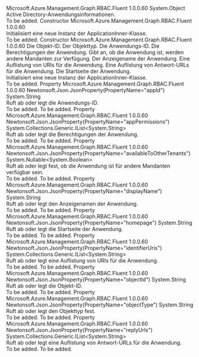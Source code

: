 <Type Name="ApplicationInner" FullName="Microsoft.Azure.Management.Graph.RBAC.Fluent.Models.ApplicationInner">
  <TypeSignature Language="C#" Value="public class ApplicationInner" />
  <TypeSignature Language="ILAsm" Value=".class public auto ansi beforefieldinit ApplicationInner extends System.Object" />
  <TypeSignature Language="DocId" Value="T:Microsoft.Azure.Management.Graph.RBAC.Fluent.Models.ApplicationInner" />
  <TypeSignature Language="VB.NET" Value="Public Class ApplicationInner" />
  <TypeSignature Language="F#" Value="type ApplicationInner = class" />
  <AssemblyInfo>
    <AssemblyName>Microsoft.Azure.Management.Graph.RBAC.Fluent</AssemblyName>
    <AssemblyVersion>1.0.0.60</AssemblyVersion>
  </AssemblyInfo>
  <Base>
    <BaseTypeName>System.Object</BaseTypeName>
  </Base>
  <Interfaces />
  <Docs>
    <summary>
            Active Directory-Anwendungsinformationen.
            </summary>
    <remarks>To be added.</remarks>
  </Docs>
  <Members>
    <Member MemberName=".ctor">
      <MemberSignature Language="C#" Value="public ApplicationInner ();" />
      <MemberSignature Language="ILAsm" Value=".method public hidebysig specialname rtspecialname instance void .ctor() cil managed" />
      <MemberSignature Language="DocId" Value="M:Microsoft.Azure.Management.Graph.RBAC.Fluent.Models.ApplicationInner.#ctor" />
      <MemberSignature Language="VB.NET" Value="Public Sub New ()" />
      <MemberType>Constructor</MemberType>
      <AssemblyInfo>
        <AssemblyName>Microsoft.Azure.Management.Graph.RBAC.Fluent</AssemblyName>
        <AssemblyVersion>1.0.0.60</AssemblyVersion>
      </AssemblyInfo>
      <Parameters />
      <Docs>
        <summary>
            Initialisiert eine neue Instanz der ApplicationInner-Klasse.
            </summary>
        <remarks>To be added.</remarks>
      </Docs>
    </Member>
    <Member MemberName=".ctor">
      <MemberSignature Language="C#" Value="public ApplicationInner (string objectId = null, string objectType = null, string appId = null, System.Collections.Generic.IList&lt;string&gt; appPermissions = null, Nullable&lt;bool&gt; availableToOtherTenants = null, string displayName = null, System.Collections.Generic.IList&lt;string&gt; identifierUris = null, System.Collections.Generic.IList&lt;string&gt; replyUrls = null, string homepage = null);" />
      <MemberSignature Language="ILAsm" Value=".method public hidebysig specialname rtspecialname instance void .ctor(string objectId, string objectType, string appId, class System.Collections.Generic.IList`1&lt;string&gt; appPermissions, valuetype System.Nullable`1&lt;bool&gt; availableToOtherTenants, string displayName, class System.Collections.Generic.IList`1&lt;string&gt; identifierUris, class System.Collections.Generic.IList`1&lt;string&gt; replyUrls, string homepage) cil managed" />
      <MemberSignature Language="DocId" Value="M:Microsoft.Azure.Management.Graph.RBAC.Fluent.Models.ApplicationInner.#ctor(System.String,System.String,System.String,System.Collections.Generic.IList{System.String},System.Nullable{System.Boolean},System.String,System.Collections.Generic.IList{System.String},System.Collections.Generic.IList{System.String},System.String)" />
      <MemberSignature Language="VB.NET" Value="Public Sub New (Optional objectId As String = null, Optional objectType As String = null, Optional appId As String = null, Optional appPermissions As IList(Of String) = null, Optional availableToOtherTenants As Nullable(Of Boolean) = null, Optional displayName As String = null, Optional identifierUris As IList(Of String) = null, Optional replyUrls As IList(Of String) = null, Optional homepage As String = null)" />
      <MemberSignature Language="F#" Value="new Microsoft.Azure.Management.Graph.RBAC.Fluent.Models.ApplicationInner : string * string * string * System.Collections.Generic.IList&lt;string&gt; * Nullable&lt;bool&gt; * string * System.Collections.Generic.IList&lt;string&gt; * System.Collections.Generic.IList&lt;string&gt; * string -&gt; Microsoft.Azure.Management.Graph.RBAC.Fluent.Models.ApplicationInner" Usage="new Microsoft.Azure.Management.Graph.RBAC.Fluent.Models.ApplicationInner (objectId, objectType, appId, appPermissions, availableToOtherTenants, displayName, identifierUris, replyUrls, homepage)" />
      <MemberType>Constructor</MemberType>
      <AssemblyInfo>
        <AssemblyName>Microsoft.Azure.Management.Graph.RBAC.Fluent</AssemblyName>
        <AssemblyVersion>1.0.0.60</AssemblyVersion>
      </AssemblyInfo>
      <Parameters>
        <Parameter Name="objectId" Type="System.String" />
        <Parameter Name="objectType" Type="System.String" />
        <Parameter Name="appId" Type="System.String" />
        <Parameter Name="appPermissions" Type="System.Collections.Generic.IList&lt;System.String&gt;" />
        <Parameter Name="availableToOtherTenants" Type="System.Nullable&lt;System.Boolean&gt;" />
        <Parameter Name="displayName" Type="System.String" />
        <Parameter Name="identifierUris" Type="System.Collections.Generic.IList&lt;System.String&gt;" />
        <Parameter Name="replyUrls" Type="System.Collections.Generic.IList&lt;System.String&gt;" />
        <Parameter Name="homepage" Type="System.String" />
      </Parameters>
      <Docs>
        <param name="objectId">Die Objekt-ID.</param>
        <param name="objectType">Der Objekttyp.</param>
        <param name="appId">Die Anwendungs-ID.</param>
        <param name="appPermissions">Die Berechtigungen der Anwendung.</param>
        <param name="availableToOtherTenants">Gibt an, ob die Anwendung ist, werden andere Mandanten zur Verfügung.</param>
        <param name="displayName">Der Anzeigename der Anwendung.</param>
        <param name="identifierUris">Eine Auflistung von URIs für die Anwendung.</param>
        <param name="replyUrls">Eine Auflistung von Antwort-URLs für die Anwendung.</param>
        <param name="homepage">Die Startseite der Anwendung.</param>
        <summary>
            Initialisiert eine neue Instanz der ApplicationInner-Klasse.
            </summary>
        <remarks>To be added.</remarks>
      </Docs>
    </Member>
    <Member MemberName="AppId">
      <MemberSignature Language="C#" Value="public string AppId { get; set; }" />
      <MemberSignature Language="ILAsm" Value=".property instance string AppId" />
      <MemberSignature Language="DocId" Value="P:Microsoft.Azure.Management.Graph.RBAC.Fluent.Models.ApplicationInner.AppId" />
      <MemberSignature Language="VB.NET" Value="Public Property AppId As String" />
      <MemberSignature Language="F#" Value="member this.AppId : string with get, set" Usage="Microsoft.Azure.Management.Graph.RBAC.Fluent.Models.ApplicationInner.AppId" />
      <MemberType>Property</MemberType>
      <AssemblyInfo>
        <AssemblyName>Microsoft.Azure.Management.Graph.RBAC.Fluent</AssemblyName>
        <AssemblyVersion>1.0.0.60</AssemblyVersion>
      </AssemblyInfo>
      <Attributes>
        <Attribute>
          <AttributeName>Newtonsoft.Json.JsonProperty(PropertyName="appId")</AttributeName>
        </Attribute>
      </Attributes>
      <ReturnValue>
        <ReturnType>System.String</ReturnType>
      </ReturnValue>
      <Docs>
        <summary>
            Ruft ab oder legt die Anwendungs-ID.
            </summary>
        <value>To be added.</value>
        <remarks>To be added.</remarks>
      </Docs>
    </Member>
    <Member MemberName="AppPermissions">
      <MemberSignature Language="C#" Value="public System.Collections.Generic.IList&lt;string&gt; AppPermissions { get; set; }" />
      <MemberSignature Language="ILAsm" Value=".property instance class System.Collections.Generic.IList`1&lt;string&gt; AppPermissions" />
      <MemberSignature Language="DocId" Value="P:Microsoft.Azure.Management.Graph.RBAC.Fluent.Models.ApplicationInner.AppPermissions" />
      <MemberSignature Language="VB.NET" Value="Public Property AppPermissions As IList(Of String)" />
      <MemberSignature Language="F#" Value="member this.AppPermissions : System.Collections.Generic.IList&lt;string&gt; with get, set" Usage="Microsoft.Azure.Management.Graph.RBAC.Fluent.Models.ApplicationInner.AppPermissions" />
      <MemberType>Property</MemberType>
      <AssemblyInfo>
        <AssemblyName>Microsoft.Azure.Management.Graph.RBAC.Fluent</AssemblyName>
        <AssemblyVersion>1.0.0.60</AssemblyVersion>
      </AssemblyInfo>
      <Attributes>
        <Attribute>
          <AttributeName>Newtonsoft.Json.JsonProperty(PropertyName="appPermissions")</AttributeName>
        </Attribute>
      </Attributes>
      <ReturnValue>
        <ReturnType>System.Collections.Generic.IList&lt;System.String&gt;</ReturnType>
      </ReturnValue>
      <Docs>
        <summary>
            Ruft ab oder legt die Berechtigungen der Anwendung.
            </summary>
        <value>To be added.</value>
        <remarks>To be added.</remarks>
      </Docs>
    </Member>
    <Member MemberName="AvailableToOtherTenants">
      <MemberSignature Language="C#" Value="public Nullable&lt;bool&gt; AvailableToOtherTenants { get; set; }" />
      <MemberSignature Language="ILAsm" Value=".property instance valuetype System.Nullable`1&lt;bool&gt; AvailableToOtherTenants" />
      <MemberSignature Language="DocId" Value="P:Microsoft.Azure.Management.Graph.RBAC.Fluent.Models.ApplicationInner.AvailableToOtherTenants" />
      <MemberSignature Language="VB.NET" Value="Public Property AvailableToOtherTenants As Nullable(Of Boolean)" />
      <MemberSignature Language="F#" Value="member this.AvailableToOtherTenants : Nullable&lt;bool&gt; with get, set" Usage="Microsoft.Azure.Management.Graph.RBAC.Fluent.Models.ApplicationInner.AvailableToOtherTenants" />
      <MemberType>Property</MemberType>
      <AssemblyInfo>
        <AssemblyName>Microsoft.Azure.Management.Graph.RBAC.Fluent</AssemblyName>
        <AssemblyVersion>1.0.0.60</AssemblyVersion>
      </AssemblyInfo>
      <Attributes>
        <Attribute>
          <AttributeName>Newtonsoft.Json.JsonProperty(PropertyName="availableToOtherTenants")</AttributeName>
        </Attribute>
      </Attributes>
      <ReturnValue>
        <ReturnType>System.Nullable&lt;System.Boolean&gt;</ReturnType>
      </ReturnValue>
      <Docs>
        <summary>
            Ruft ab oder legt fest, ob die Anwendung ist für andere Mandanten verfügbar sein.
            </summary>
        <value>To be added.</value>
        <remarks>To be added.</remarks>
      </Docs>
    </Member>
    <Member MemberName="DisplayName">
      <MemberSignature Language="C#" Value="public string DisplayName { get; set; }" />
      <MemberSignature Language="ILAsm" Value=".property instance string DisplayName" />
      <MemberSignature Language="DocId" Value="P:Microsoft.Azure.Management.Graph.RBAC.Fluent.Models.ApplicationInner.DisplayName" />
      <MemberSignature Language="VB.NET" Value="Public Property DisplayName As String" />
      <MemberSignature Language="F#" Value="member this.DisplayName : string with get, set" Usage="Microsoft.Azure.Management.Graph.RBAC.Fluent.Models.ApplicationInner.DisplayName" />
      <MemberType>Property</MemberType>
      <AssemblyInfo>
        <AssemblyName>Microsoft.Azure.Management.Graph.RBAC.Fluent</AssemblyName>
        <AssemblyVersion>1.0.0.60</AssemblyVersion>
      </AssemblyInfo>
      <Attributes>
        <Attribute>
          <AttributeName>Newtonsoft.Json.JsonProperty(PropertyName="displayName")</AttributeName>
        </Attribute>
      </Attributes>
      <ReturnValue>
        <ReturnType>System.String</ReturnType>
      </ReturnValue>
      <Docs>
        <summary>
            Ruft ab oder legt den Anzeigenamen der Anwendung.
            </summary>
        <value>To be added.</value>
        <remarks>To be added.</remarks>
      </Docs>
    </Member>
    <Member MemberName="Homepage">
      <MemberSignature Language="C#" Value="public string Homepage { get; set; }" />
      <MemberSignature Language="ILAsm" Value=".property instance string Homepage" />
      <MemberSignature Language="DocId" Value="P:Microsoft.Azure.Management.Graph.RBAC.Fluent.Models.ApplicationInner.Homepage" />
      <MemberSignature Language="VB.NET" Value="Public Property Homepage As String" />
      <MemberSignature Language="F#" Value="member this.Homepage : string with get, set" Usage="Microsoft.Azure.Management.Graph.RBAC.Fluent.Models.ApplicationInner.Homepage" />
      <MemberType>Property</MemberType>
      <AssemblyInfo>
        <AssemblyName>Microsoft.Azure.Management.Graph.RBAC.Fluent</AssemblyName>
        <AssemblyVersion>1.0.0.60</AssemblyVersion>
      </AssemblyInfo>
      <Attributes>
        <Attribute>
          <AttributeName>Newtonsoft.Json.JsonProperty(PropertyName="homepage")</AttributeName>
        </Attribute>
      </Attributes>
      <ReturnValue>
        <ReturnType>System.String</ReturnType>
      </ReturnValue>
      <Docs>
        <summary>
            Ruft ab oder legt die Startseite der Anwendung.
            </summary>
        <value>To be added.</value>
        <remarks>To be added.</remarks>
      </Docs>
    </Member>
    <Member MemberName="IdentifierUris">
      <MemberSignature Language="C#" Value="public System.Collections.Generic.IList&lt;string&gt; IdentifierUris { get; set; }" />
      <MemberSignature Language="ILAsm" Value=".property instance class System.Collections.Generic.IList`1&lt;string&gt; IdentifierUris" />
      <MemberSignature Language="DocId" Value="P:Microsoft.Azure.Management.Graph.RBAC.Fluent.Models.ApplicationInner.IdentifierUris" />
      <MemberSignature Language="VB.NET" Value="Public Property IdentifierUris As IList(Of String)" />
      <MemberSignature Language="F#" Value="member this.IdentifierUris : System.Collections.Generic.IList&lt;string&gt; with get, set" Usage="Microsoft.Azure.Management.Graph.RBAC.Fluent.Models.ApplicationInner.IdentifierUris" />
      <MemberType>Property</MemberType>
      <AssemblyInfo>
        <AssemblyName>Microsoft.Azure.Management.Graph.RBAC.Fluent</AssemblyName>
        <AssemblyVersion>1.0.0.60</AssemblyVersion>
      </AssemblyInfo>
      <Attributes>
        <Attribute>
          <AttributeName>Newtonsoft.Json.JsonProperty(PropertyName="identifierUris")</AttributeName>
        </Attribute>
      </Attributes>
      <ReturnValue>
        <ReturnType>System.Collections.Generic.IList&lt;System.String&gt;</ReturnType>
      </ReturnValue>
      <Docs>
        <summary>
            Ruft ab oder legt eine Auflistung von URIs für die Anwendung.
            </summary>
        <value>To be added.</value>
        <remarks>To be added.</remarks>
      </Docs>
    </Member>
    <Member MemberName="ObjectId">
      <MemberSignature Language="C#" Value="public string ObjectId { get; set; }" />
      <MemberSignature Language="ILAsm" Value=".property instance string ObjectId" />
      <MemberSignature Language="DocId" Value="P:Microsoft.Azure.Management.Graph.RBAC.Fluent.Models.ApplicationInner.ObjectId" />
      <MemberSignature Language="VB.NET" Value="Public Property ObjectId As String" />
      <MemberSignature Language="F#" Value="member this.ObjectId : string with get, set" Usage="Microsoft.Azure.Management.Graph.RBAC.Fluent.Models.ApplicationInner.ObjectId" />
      <MemberType>Property</MemberType>
      <AssemblyInfo>
        <AssemblyName>Microsoft.Azure.Management.Graph.RBAC.Fluent</AssemblyName>
        <AssemblyVersion>1.0.0.60</AssemblyVersion>
      </AssemblyInfo>
      <Attributes>
        <Attribute>
          <AttributeName>Newtonsoft.Json.JsonProperty(PropertyName="objectId")</AttributeName>
        </Attribute>
      </Attributes>
      <ReturnValue>
        <ReturnType>System.String</ReturnType>
      </ReturnValue>
      <Docs>
        <summary>
            Ruft ab oder legt die Objekt-ID.
            </summary>
        <value>To be added.</value>
        <remarks>To be added.</remarks>
      </Docs>
    </Member>
    <Member MemberName="ObjectType">
      <MemberSignature Language="C#" Value="public string ObjectType { get; set; }" />
      <MemberSignature Language="ILAsm" Value=".property instance string ObjectType" />
      <MemberSignature Language="DocId" Value="P:Microsoft.Azure.Management.Graph.RBAC.Fluent.Models.ApplicationInner.ObjectType" />
      <MemberSignature Language="VB.NET" Value="Public Property ObjectType As String" />
      <MemberSignature Language="F#" Value="member this.ObjectType : string with get, set" Usage="Microsoft.Azure.Management.Graph.RBAC.Fluent.Models.ApplicationInner.ObjectType" />
      <MemberType>Property</MemberType>
      <AssemblyInfo>
        <AssemblyName>Microsoft.Azure.Management.Graph.RBAC.Fluent</AssemblyName>
        <AssemblyVersion>1.0.0.60</AssemblyVersion>
      </AssemblyInfo>
      <Attributes>
        <Attribute>
          <AttributeName>Newtonsoft.Json.JsonProperty(PropertyName="objectType")</AttributeName>
        </Attribute>
      </Attributes>
      <ReturnValue>
        <ReturnType>System.String</ReturnType>
      </ReturnValue>
      <Docs>
        <summary>
            Ruft ab oder legt den Objekttyp fest.
            </summary>
        <value>To be added.</value>
        <remarks>To be added.</remarks>
      </Docs>
    </Member>
    <Member MemberName="ReplyUrls">
      <MemberSignature Language="C#" Value="public System.Collections.Generic.IList&lt;string&gt; ReplyUrls { get; set; }" />
      <MemberSignature Language="ILAsm" Value=".property instance class System.Collections.Generic.IList`1&lt;string&gt; ReplyUrls" />
      <MemberSignature Language="DocId" Value="P:Microsoft.Azure.Management.Graph.RBAC.Fluent.Models.ApplicationInner.ReplyUrls" />
      <MemberSignature Language="VB.NET" Value="Public Property ReplyUrls As IList(Of String)" />
      <MemberSignature Language="F#" Value="member this.ReplyUrls : System.Collections.Generic.IList&lt;string&gt; with get, set" Usage="Microsoft.Azure.Management.Graph.RBAC.Fluent.Models.ApplicationInner.ReplyUrls" />
      <MemberType>Property</MemberType>
      <AssemblyInfo>
        <AssemblyName>Microsoft.Azure.Management.Graph.RBAC.Fluent</AssemblyName>
        <AssemblyVersion>1.0.0.60</AssemblyVersion>
      </AssemblyInfo>
      <Attributes>
        <Attribute>
          <AttributeName>Newtonsoft.Json.JsonProperty(PropertyName="replyUrls")</AttributeName>
        </Attribute>
      </Attributes>
      <ReturnValue>
        <ReturnType>System.Collections.Generic.IList&lt;System.String&gt;</ReturnType>
      </ReturnValue>
      <Docs>
        <summary>
            Ruft ab oder legt eine Auflistung von Antwort-URLs für die Anwendung.
            </summary>
        <value>To be added.</value>
        <remarks>To be added.</remarks>
      </Docs>
    </Member>
  </Members>
</Type>